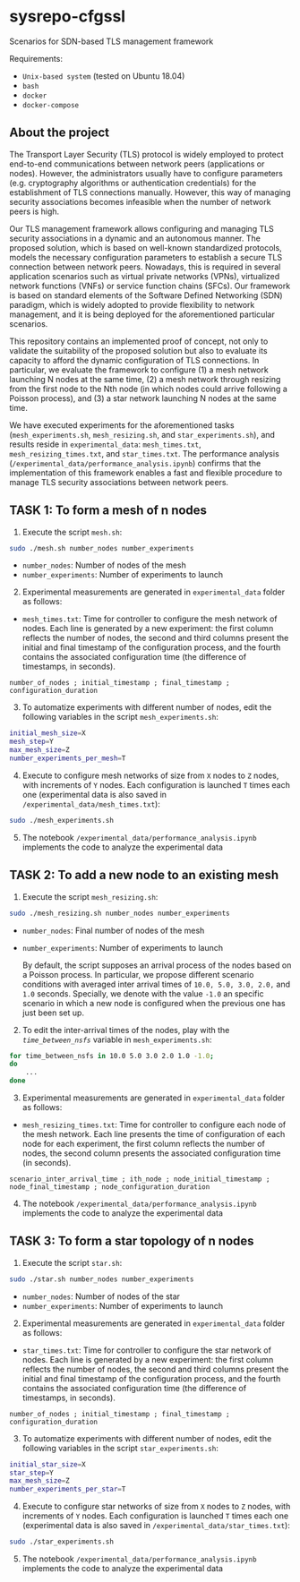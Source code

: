 # sysrepo-cfgssl
Scenarios for SDN-based TLS management framework

Requirements:
* ```Unix-based system``` (tested on Ubuntu 18.04)
* ```bash```
* ```docker```
* ```docker-compose```


## About the project


The Transport Layer Security (TLS) protocol is widely employed to protect end-to-end communications between network peers (applications or nodes). However, the administrators usually have to configure parameters (e.g. cryptography algorithms or authentication credentials) for the establishment of TLS connections manually. However, this way of managing security associations becomes infeasible when the number of network peers is high.

Our TLS management framework allows configuring and managing TLS security associations in a dynamic and an autonomous manner. The proposed solution, which is based on well-known standardized protocols, models the necessary configuration parameters to establish a secure TLS connection between network peers. Nowadays, this is required in several application scenarios such as virtual private networks (VPNs), virtualized network functions (VNFs) or service function chains (SFCs). Our framework is based on standard elements of the Software Defined Networking (SDN) paradigm, which is widely adopted to provide flexibility to network management, and it is being deployed for the aforementioned particular scenarios.

This repository contains an implemented proof of concept, not only to validate the suitability of the proposed solution but also to evaluate its capacity to afford the dynamic configuration of TLS connections. In particular, we evaluate the framework to configure (1) a mesh network launching N nodes at the same time, (2) a mesh network through resizing from the first node to the Nth node (in which nodes could arrive following a Poisson process), and (3) a star network launching N nodes at the same time.

We have executed experiments for the aforementioned tasks (```mesh_experiments.sh```, ```mesh_resizing.sh```, and ```star_experiments.sh```), and results reside in ```experimental_data```: ```mesh_times.txt```, ```mesh_resizing_times.txt```, and ```star_times.txt```. The performance analysis (```/experimental_data/performance_analysis.ipynb```) confirms that the implementation of this framework enables a fast and flexible procedure to manage TLS security associations between network peers.

## TASK 1: To form a mesh of n nodes

1. Execute the script ```mesh.sh```:
```bash
sudo ./mesh.sh number_nodes number_experiments
```
* ```number_nodes```: Number of nodes of the mesh
* ```number_experiments```: Number of experiments to launch

2. Experimental measurements are generated in ```experimental_data``` folder as follows:
* ```mesh_times.txt```: Time for controller to configure the mesh network of nodes. Each line is generated by a new experiment: the first column reflects the number of nodes, the second and third columns present the initial and final timestamp of the configuration process, and the fourth contains the associated configuration time (the difference of timestamps, in seconds).
```csv
number_of_nodes ; initial_timestamp ; final_timestamp ; configuration_duration
```

3. To automatize experiments with different number of nodes, edit the following variables in the script ```mesh_experiments.sh```:
```bash
initial_mesh_size=X
mesh_step=Y
max_mesh_size=Z
number_experiments_per_mesh=T
```

4. Execute to configure mesh networks of size from ```X``` nodes to ```Z``` nodes, with increments of ```Y``` nodes. Each configuration is launched ```T``` times each one (experimental data is also saved in ```/experimental_data/mesh_times.txt```):
```bash
sudo ./mesh_experiments.sh
```

5. The notebook ```/experimental_data/performance_analysis.ipynb``` implements the code to analyze the experimental data


## TASK 2: To add a new node to an existing mesh

1. Execute the script ```mesh_resizing.sh```:
```bash
sudo ./mesh_resizing.sh number_nodes number_experiments
```
* ```number_nodes```: Final number of nodes of the mesh
* ```number_experiments```: Number of experiments to launch

  By default, the script supposes an arrival process of the nodes based on a Poisson process. In particular, we propose different scenario conditions with averaged inter arrival times of ```10.0, 5.0, 3.0, 2.0,``` and ```1.0``` seconds. Specially, we denote with the value ```-1.0``` an specific scenario in which a new node is configured when the previous one has just been set up.

2. To edit the inter-arrival times of the nodes, play with the _```time_between_nsfs```_ variable in ```mesh_experiments.sh```:
```bash
for time_between_nsfs in 10.0 5.0 3.0 2.0 1.0 -1.0;
do
    ...
done
```

3. Experimental measurements are generated in ```experimental_data``` folder as follows:
* ```mesh_resizing_times.txt```: Time for controller to configure each node of the mesh network. Each line presents the time of configuration of each node for each experiment, the first column reflects the number of nodes, the second column presents the associated configuration time (in seconds).

```csv
scenario_inter_arrival_time ; ith_node ; node_initial_timestamp ; node_final_timestamp ; node_configuration_duration
```

4. The notebook ```/experimental_data/performance_analysis.ipynb``` implements the code to analyze the experimental data


## TASK 3: To form a star topology of n nodes

1. Execute the script ```star.sh```:
```bash
sudo ./star.sh number_nodes number_experiments
```
* ```number_nodes```: Number of nodes of the star
* ```number_experiments```: Number of experiments to launch

2. Experimental measurements are generated in ```experimental_data``` folder as follows:
* ```star_times.txt```: Time for controller to configure the star network of nodes. Each line is generated by a new experiment: the first column reflects the number of nodes, the second and third columns present the initial and final timestamp of the configuration process, and the fourth contains the associated configuration time (the difference of timestamps, in seconds).
```csv
number_of_nodes ; initial_timestamp ; final_timestamp ; configuration_duration
```

3. To automatize experiments with different number of nodes, edit the following variables in the script ```star_experiments.sh```:
```bash
initial_star_size=X
star_step=Y
max_mesh_size=Z
number_experiments_per_star=T
```

4. Execute to configure star networks of size from ```X``` nodes to ```Z``` nodes, with increments of ```Y``` nodes. Each configuration is launched ```T``` times each one (experimental data is also saved in ```/experimental_data/star_times.txt```):
```bash
sudo ./star_experiments.sh
```

5. The notebook ```/experimental_data/performance_analysis.ipynb``` implements the code to analyze the experimental data
